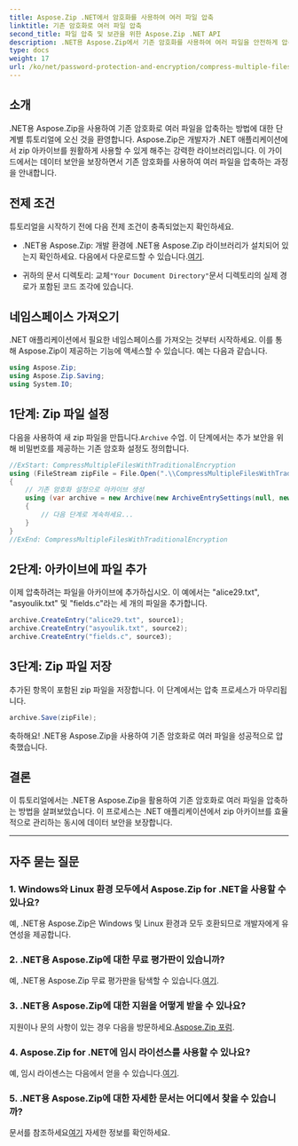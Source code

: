 ```yaml
---
title: Aspose.Zip .NET에서 암호화를 사용하여 여러 파일 압축
linktitle: 기존 암호화로 여러 파일 압축
second_title: 파일 압축 및 보관을 위한 Aspose.Zip .NET API
description: .NET용 Aspose.Zip에서 기존 암호화를 사용하여 여러 파일을 안전하게 압축하는 방법을 알아보세요. .NET 애플리케이션의 데이터 보호를 강화하세요.
type: docs
weight: 17
url: /ko/net/password-protection-and-encryption/compress-multiple-files-traditional-encryption/
---
```


## 소개

.NET용 Aspose.Zip을 사용하여 기존 암호화로 여러 파일을 압축하는 방법에 대한 단계별 튜토리얼에 오신 것을 환영합니다. Aspose.Zip은 개발자가 .NET 애플리케이션에서 zip 아카이브를 원활하게 사용할 수 있게 해주는 강력한 라이브러리입니다. 이 가이드에서는 데이터 보안을 보장하면서 기존 암호화를 사용하여 여러 파일을 압축하는 과정을 안내합니다.

## 전제 조건

튜토리얼을 시작하기 전에 다음 전제 조건이 충족되었는지 확인하세요.

-  .NET용 Aspose.Zip: 개발 환경에 .NET용 Aspose.Zip 라이브러리가 설치되어 있는지 확인하세요. 다음에서 다운로드할 수 있습니다.[여기](https://releases.aspose.com/zip/net/).

-  귀하의 문서 디렉토리: 교체`"Your Document Directory"`문서 디렉토리의 실제 경로가 포함된 코드 조각에 있습니다.

## 네임스페이스 가져오기

.NET 애플리케이션에서 필요한 네임스페이스를 가져오는 것부터 시작하세요. 이를 통해 Aspose.Zip이 제공하는 기능에 액세스할 수 있습니다. 예는 다음과 같습니다.

```csharp
using Aspose.Zip;
using Aspose.Zip.Saving;
using System.IO;
```

## 1단계: Zip 파일 설정

 다음을 사용하여 새 zip 파일을 만듭니다.`Archive` 수업. 이 단계에서는 추가 보안을 위해 비밀번호를 제공하는 기존 암호화 설정도 정의합니다.

```csharp
//ExStart: CompressMultipleFilesWithTraditionalEncryption
using (FileStream zipFile = File.Open(".\\CompressMultipleFilesWithTraditionalEncryption_out.zip", FileMode.Create))
{
    // 기존 암호화 설정으로 아카이브 생성
    using (var archive = new Archive(new ArchiveEntrySettings(null, new TraditionalEncryptionSettings("p@s$"))))
    {
        // 다음 단계로 계속하세요...
    }
}
//ExEnd: CompressMultipleFilesWithTraditionalEncryption
```

## 2단계: 아카이브에 파일 추가

이제 압축하려는 파일을 아카이브에 추가하십시오. 이 예에서는 "alice29.txt", "asyoulik.txt" 및 "fields.c"라는 세 개의 파일을 추가합니다.

```csharp
archive.CreateEntry("alice29.txt", source1);
archive.CreateEntry("asyoulik.txt", source2);
archive.CreateEntry("fields.c", source3);
```

## 3단계: Zip 파일 저장

추가된 항목이 포함된 zip 파일을 저장합니다. 이 단계에서는 압축 프로세스가 마무리됩니다.

```csharp
archive.Save(zipFile);
```

축하해요! .NET용 Aspose.Zip을 사용하여 기존 암호화로 여러 파일을 성공적으로 압축했습니다.

## 결론

이 튜토리얼에서는 .NET용 Aspose.Zip을 활용하여 기존 암호화로 여러 파일을 압축하는 방법을 살펴보았습니다. 이 프로세스는 .NET 애플리케이션에서 zip 아카이브를 효율적으로 관리하는 동시에 데이터 보안을 보장합니다.

---

## 자주 묻는 질문

### 1. Windows와 Linux 환경 모두에서 Aspose.Zip for .NET을 사용할 수 있나요?

예, .NET용 Aspose.Zip은 Windows 및 Linux 환경과 모두 호환되므로 개발자에게 유연성을 제공합니다.

### 2. .NET용 Aspose.Zip에 대한 무료 평가판이 있습니까?

 예, .NET용 Aspose.Zip 무료 평가판을 탐색할 수 있습니다.[여기](https://releases.aspose.com/).

### 3. .NET용 Aspose.Zip에 대한 지원을 어떻게 받을 수 있나요?

 지원이나 문의 사항이 있는 경우 다음을 방문하세요.[Aspose.Zip 포럼](https://forum.aspose.com/c/zip/37).

### 4. Aspose.Zip for .NET에 임시 라이선스를 사용할 수 있나요?

 예, 임시 라이센스는 다음에서 얻을 수 있습니다.[여기](https://purchase.aspose.com/temporary-license/).

### 5. .NET용 Aspose.Zip에 대한 자세한 문서는 어디에서 찾을 수 있습니까?

문서를 참조하세요[여기](https://reference.aspose.com/zip/net/) 자세한 정보를 확인하세요.
